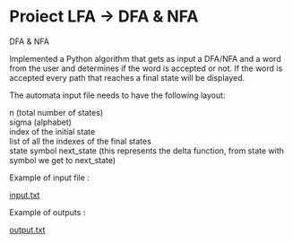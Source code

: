 # Proiect LFA -> DFA & NFA

 DFA &amp; NFA

 Implemented a Python algorithm that gets as input a DFA/NFA and a word from the user and determines if the word is accepted or not. If the word is accepted every path that reaches a final state will be displayed.
 
 The automata input file needs to have the following layout:
 
n (total number of states) \
sigma (alphabet) \
index of the initial state \
list of all the indexes of the final states \
state symbol next_state (this represents the delta function, from state with symbol we get to next_state)

Example of input file :

[input.txt](https://github.com/Alexco2003/Proiect-DFA-NFA/files/11011524/input.txt)

Example of outputs :

[output.txt](https://github.com/Alexco2003/Proiect-DFA-NFA/files/11011525/output.txt)
